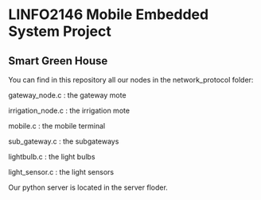 # LINFO2146 Mobile Embedded System Project
## Smart Green House


You can find in this repository all our nodes in the network_protocol folder: 

gateway_node.c : the gateway mote

irrigation_node.c : the irrigation mote

mobile.c : the mobile terminal

sub_gateway.c : the subgateways

lightbulb.c : the light bulbs

light_sensor.c : the light sensors


Our python server is located in the server floder.

